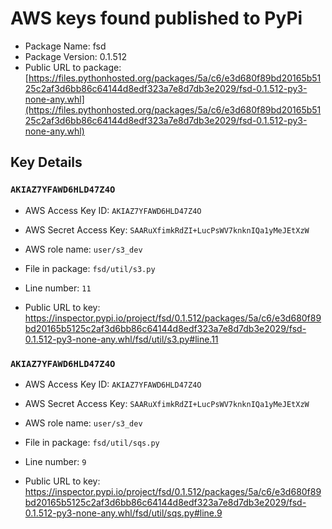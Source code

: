 # AWS keys found published to PyPi

* Package Name: fsd
* Package Version: 0.1.512
* Public URL to package: [https://files.pythonhosted.org/packages/5a/c6/e3d680f89bd20165b5125c2af3d6bb86c64144d8edf323a7e8d7db3e2029/fsd-0.1.512-py3-none-any.whl](https://files.pythonhosted.org/packages/5a/c6/e3d680f89bd20165b5125c2af3d6bb86c64144d8edf323a7e8d7db3e2029/fsd-0.1.512-py3-none-any.whl)

## Key Details

### `AKIAZ7YFAWD6HLD47Z4O`

* AWS Access Key ID: `AKIAZ7YFAWD6HLD47Z4O`
* AWS Secret Access Key: `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` 
* AWS role name: `user/s3_dev`
* File in package: `fsd/util/s3.py`
* Line number: `11`

* Public URL to key: https://inspector.pypi.io/project/fsd/0.1.512/packages/5a/c6/e3d680f89bd20165b5125c2af3d6bb86c64144d8edf323a7e8d7db3e2029/fsd-0.1.512-py3-none-any.whl/fsd/util/s3.py#line.11



### `AKIAZ7YFAWD6HLD47Z4O`

* AWS Access Key ID: `AKIAZ7YFAWD6HLD47Z4O`
* AWS Secret Access Key: `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` 
* AWS role name: `user/s3_dev`
* File in package: `fsd/util/sqs.py`
* Line number: `9`

* Public URL to key: https://inspector.pypi.io/project/fsd/0.1.512/packages/5a/c6/e3d680f89bd20165b5125c2af3d6bb86c64144d8edf323a7e8d7db3e2029/fsd-0.1.512-py3-none-any.whl/fsd/util/sqs.py#line.9


